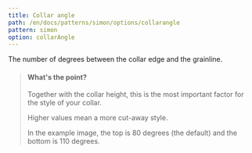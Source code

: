 ```yaml
---
title: Collar angle
path: /en/docs/patterns/simon/options/collarangle
pattern: simon
option: collarAngle
---
```


The number of degrees between the collar edge and the grainline.

> #### What's the point?
> 
> Together with the collar height, this is the most important factor for the style of your collar.
> 
> Higher values mean a more cut-away style.
> 
> In the example image, the top is 80 degrees (the default) and the bottom is 110 degrees.